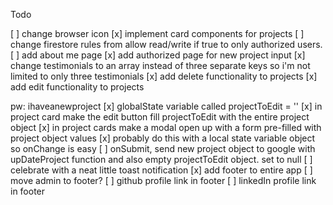 Todo

[ ] change browser icon 
[x] implement card components for projects
[ ] change firestore rules from allow read/write if true to only authorized users. 
[ ] add about me page
[x] add authorized page for new project input
[x] change testimonials to an array instead of three separate keys so i'm not limited to only three testimonials
[x] add delete functionality to projects
[x] add edit functionality to projects

pw: ihaveanewproject
[x] globalState variable called projectToEdit = ''
[x] in project card make the edit button fill projectToEdit with the entire project object
[x] in project cards make a modal open up with a form pre-filled with project object values
[x] probably do this with a local state variable object so onChange is easy
[ ] onSubmit, send new project object to google with upDateProject function and also empty projectToEdit object. set to null
[ ] celebrate with a neat little toast notification
[x] add footer to entire app
[ ] move admin to footer?
[ ] github profile link in footer
[ ] linkedIn profile link in footer

